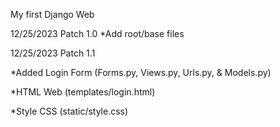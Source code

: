 My first Django Web

12/25/2023 Patch 1.0
*Add root/base files


12/25/2023 Patch 1.1

*Added Login Form (Forms.py, Views.py, Urls.py, & Models.py)

*HTML Web (templates/login.html)

*Style CSS (static/style.css)
